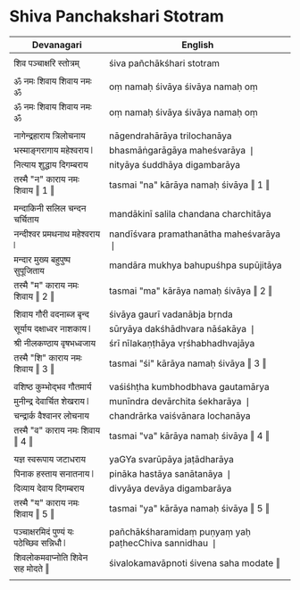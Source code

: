 # Shiva Panchakshari Stotram

| Devanagari | English |
| ------ | ------ |
|  |  |
| शिव पञ्चाक्षरि स्तोत्रम्   | śiva pañchākśhari stotram   |
|  |  |
| ॐ नमः शिवाय शिवाय नमः ॐ   | oṃ namaḥ śivāya śivāya namaḥ oṃ   |
| ॐ नमः शिवाय शिवाय नमः ॐ   | oṃ namaḥ śivāya śivāya namaḥ oṃ   |
|  |  |
| नागेन्द्रहाराय त्रिलोचनाय   | nāgendrahārāya trilochanāya   |
| भस्माङ्गरागाय महेश्वराय ❘   | bhasmāṅgarāgāya maheśvarāya ❘   |
| नित्याय शुद्धाय दिगम्बराय   | nityāya śuddhāya digambarāya   |
| तस्मै "न" काराय नमः शिवाय ‖ 1 ‖   | tasmai "na" kārāya namaḥ śivāya ‖ 1 ‖   |
|  |  |
| मन्दाकिनी सलिल चन्दन चर्चिताय   | mandākinī salila chandana charchitāya   |
| नन्दीश्वर प्रमथनाथ महेश्वराय ❘   | nandīśvara pramathanātha maheśvarāya ❘   |
| मन्दार मुख्य बहुपुष्प सुपूजिताय   | mandāra mukhya bahupuśhpa supūjitāya   |
| तस्मै "म" काराय नमः शिवाय ‖ 2 ‖   | tasmai "ma" kārāya namaḥ śivāya ‖ 2 ‖   |
|  |  |
| शिवाय गौरी वदनाब्ज बृन्द   | śivāya gaurī vadanābja bṛnda   |
| सूर्याय दक्षाध्वर नाशकाय ❘   | sūryāya dakśhādhvara nāśakāya ❘   |
| श्री नीलकण्ठाय वृषभध्वजाय   | śrī nīlakaṇṭhāya vṛśhabhadhvajāya   |
| तस्मै "शि" काराय नमः शिवाय ‖ 3 ‖   | tasmai "śi" kārāya namaḥ śivāya ‖ 3 ‖   |
|  |  |
| वशिष्ठ कुम्भोद्भव गौतमार्य   | vaśiśhṭha kumbhodbhava gautamārya   |
| मुनीन्द्र देवार्चित शेखराय ❘   | munīndra devārchita śekharāya ❘   |
| चन्द्रार्क वैश्वानर लोचनाय   | chandrārka vaiśvānara lochanāya   |
| तस्मै "व" काराय नमः शिवाय ‖ 4 ‖   | tasmai "va" kārāya namaḥ śivāya ‖ 4 ‖   |
|  |  |
| यज्ञ स्वरूपाय जटाधराय   | yaGYa svarūpāya jaṭādharāya   |
| पिनाक हस्ताय सनातनाय ❘   | pināka hastāya sanātanāya ❘   |
| दिव्याय देवाय दिगम्बराय   | divyāya devāya digambarāya   |
| तस्मै "य" काराय नमः शिवाय ‖ 5 ‖   | tasmai "ya" kārāya namaḥ śivāya ‖ 5 ‖   |
|  |  |
| पञ्चाक्षरमिदं पुण्यं यः पठेच्छिव सन्निधौ ❘   | pañchākśharamidaṃ puṇyaṃ yaḥ paṭhecChiva sannidhau ❘   |
| शिवलोकमवाप्नोति शिवेन सह मोदते ‖   | śivalokamavāpnoti śivena saha modate ‖   |
|  |  |
